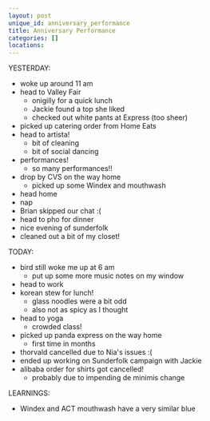 ```yaml
---
layout: post
unique_id: anniversary_performance
title: Anniversary Performance
categories: []
locations: 
---
```


YESTERDAY:
* woke up around 11 am
* head to Valley Fair
  * onigilly for a quick lunch
  * Jackie found a top she liked
  * checked out white pants at Express (too sheer)
* picked up catering order from Home Eats
* head to artista!
  * bit of cleaning
  * bit of social dancing
* performances!
  * so many performances!!
* drop by CVS on the way home
  * picked up some Windex and mouthwash
* head home
* nap
* Brian skipped our chat :(
* head to pho for dinner
* nice evening of sunderfolk
* cleaned out a bit of my closet!

TODAY:
* bird still woke me up at 6 am
  * put up some more music notes on my window
* head to work
* korean stew for lunch!
  * glass noodles were a bit odd
  * also not as spicy as I thought
* head to yoga
  * crowded class!
* picked up panda express on the way home
  * first time in months
* thorvald cancelled due to Nia's issues :(
* ended up working on Sunderfolk campaign with Jackie
* alibaba order for shirts got cancelled!
  * probably due to impending de minimis change

LEARNINGS:
* Windex and ACT mouthwash have a very similar blue
